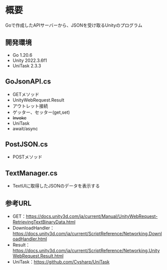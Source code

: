 # 概要
Goで作成したAPIサーバーから、JSONを受け取るUnityのプログラム

## 開発環境
- Go 1.20.6
- Unity 2022.3.6f1
- UniTask 2.3.3

## GoJsonAPI.cs
- GETメソッド
- UnityWebRequest.Result
- アウトレット接続
- ゲッター、セッター(get,set)
- ~~Invoke~~
- UniTask
- await/async

## PostJSON.cs
- POSTメソッド

## TextManager.cs
- TextUIに取得したJSONのデータを表示する

## 参考URL
- GET：https://docs.unity3d.com/ja/current/Manual/UnityWebRequest-RetrievingTextBinaryData.html
- DownloadHandler：https://docs.unity3d.com/ja/current/ScriptReference/Networking.DownloadHandler.html
- Result：https://docs.unity3d.com/ja/current/ScriptReference/Networking.UnityWebRequest.Result.html
- UniTask：https://github.com/Cysharp/UniTask
